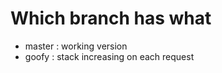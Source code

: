 Which branch has what
====================

* master : working version
* goofy  : stack increasing on each request
